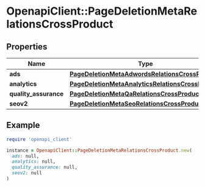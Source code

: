 # OpenapiClient::PageDeletionMetaRelationsCrossProduct

## Properties

| Name | Type | Description | Notes |
| ---- | ---- | ----------- | ----- |
| **ads** | [**PageDeletionMetaAdwordsRelationsCrossProduct**](PageDeletionMetaAdwordsRelationsCrossProduct.md) |  | [optional] |
| **analytics** | [**PageDeletionMetaAnalyticsRelationsCrossProduct**](PageDeletionMetaAnalyticsRelationsCrossProduct.md) |  | [optional] |
| **quality_assurance** | [**PageDeletionMetaQaRelationsCrossProduct**](PageDeletionMetaQaRelationsCrossProduct.md) |  | [optional] |
| **seov2** | [**PageDeletionMetaSeoRelationsCrossProduct**](PageDeletionMetaSeoRelationsCrossProduct.md) |  | [optional] |

## Example

```ruby
require 'openapi_client'

instance = OpenapiClient::PageDeletionMetaRelationsCrossProduct.new(
  ads: null,
  analytics: null,
  quality_assurance: null,
  seov2: null
)
```

